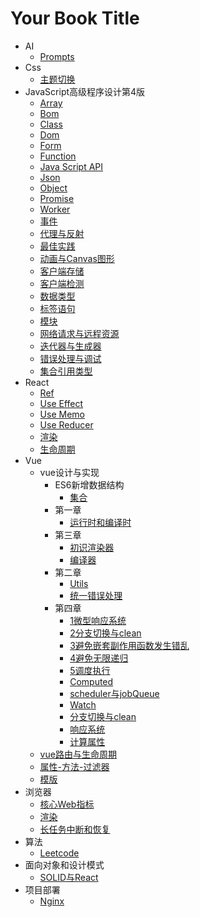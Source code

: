 # Your Book Title

- AI
  - [Prompts](AI/prompts.md)
- Css
  - [主题切换](css/主题切换.md)
- JavaScript高级程序设计第4版
  - [Array](JavaScript高级程序设计第4版/array.md)
  - [Bom](JavaScript高级程序设计第4版/bom.md)
  - [Class](JavaScript高级程序设计第4版/class.md)
  - [Dom](JavaScript高级程序设计第4版/dom.md)
  - [Form](JavaScript高级程序设计第4版/form.md)
  - [Function](JavaScript高级程序设计第4版/function.md)
  - [Java Script API](JavaScript高级程序设计第4版/javaScriptAPI.md)
  - [Json](JavaScript高级程序设计第4版/json.md)
  - [Object](JavaScript高级程序设计第4版/object.md)
  - [Promise](JavaScript高级程序设计第4版/promise.md)
  - [Worker](JavaScript高级程序设计第4版/worker.md)
  - [事件](JavaScript高级程序设计第4版/事件.md)
  - [代理与反射](JavaScript高级程序设计第4版/代理与反射.md)
  - [最佳实践](JavaScript高级程序设计第4版/最佳实践.md)
  - [动画与Canvas图形](JavaScript高级程序设计第4版/动画与Canvas图形.md)
  - [客户端存储](JavaScript高级程序设计第4版/客户端存储.md)
  - [客户端检测](JavaScript高级程序设计第4版/客户端检测.md)
  - [数据类型](JavaScript高级程序设计第4版/数据类型.md)
  - [标签语句](JavaScript高级程序设计第4版/标签语句.md)
  - [模块](JavaScript高级程序设计第4版/模块.md)
  - [网络请求与远程资源](JavaScript高级程序设计第4版/网络请求与远程资源.md)
  - [迭代器与生成器](JavaScript高级程序设计第4版/迭代器与生成器.md)
  - [错误处理与调试](JavaScript高级程序设计第4版/错误处理与调试.md)
  - [集合引用类型](JavaScript高级程序设计第4版/集合引用类型.md)
- React
  - [Ref](react/ref.md)
  - [Use Effect](react/useEffect.md)
  - [Use Memo](react/useMemo.md)
  - [Use Reducer](react/useReducer.md)
  - [渲染](react/渲染.md)
  - [生命周期](react/生命周期.md)
- Vue
  - vue设计与实现
    - ES6新增数据结构
      - [集合](vue/vue设计与实现/ES6新增数据结构/集合.md)
    - 第一章
      - [运行时和编译时](vue/vue设计与实现/第一章/运行时和编译时.md)
    - 第三章
      - [初识渲染器](vue/vue设计与实现/第三章/初识渲染器.md)
      - [编译器](vue/vue设计与实现/第三章/编译器.md)
    - 第二章
      - [Utils](vue/vue设计与实现/第二章/utils.md)
      - [统一错误处理](vue/vue设计与实现/第二章/统一错误处理.md)
    - 第四章
      - [1微型响应系统](vue/vue设计与实现/第四章/1微型响应系统.md)
      - [2分支切换与clean](vue/vue设计与实现/第四章/2分支切换与clean.md)
      - [3避免嵌套副作用函数发生错乱](vue/vue设计与实现/第四章/3避免嵌套副作用函数发生错乱.md)
      - [4避免无限递归](vue/vue设计与实现/第四章/4避免无限递归.md)
      - [5调度执行](vue/vue设计与实现/第四章/5调度执行.md)
      - [Computed](vue/vue设计与实现/第四章/computed.md)
      - [scheduler与jobQueue](vue/vue设计与实现/第四章/scheduler与jobQueue.md)
      - [Watch](vue/vue设计与实现/第四章/watch.md)
      - [分支切换与clean](vue/vue设计与实现/第四章/分支切换与clean.md)
      - [响应系统](vue/vue设计与实现/第四章/响应系统.md)
      - [计算属性](vue/vue设计与实现/第四章/计算属性.md)
  - [vue路由与生命周期](vue/vue路由与生命周期.md)
  - [属性-方法-过滤器](vue/属性-方法-过滤器.md)
  - [模版](vue/模版.md)
- 浏览器
  - [核心Web指标](浏览器/核心Web指标.md)
  - [渲染](浏览器/渲染.md)
  - [长任务中断和恢复](浏览器/长任务中断和恢复.md)
- 算法
  - [Leetcode](算法/leetcode.md)
- 面向对象和设计模式
  - [SOLID与React](面向对象和设计模式/SOLID与React.md)
- 项目部署
  - [Nginx](项目部署/Nginx.md)
